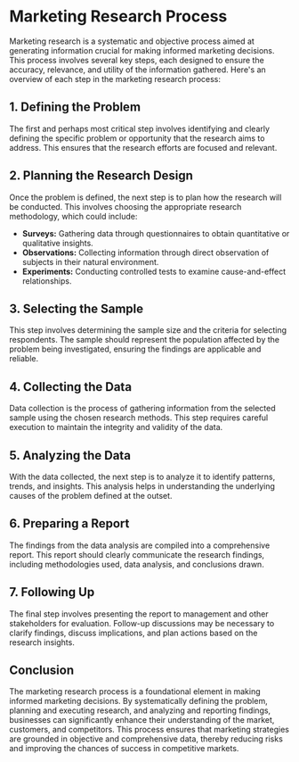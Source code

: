 # Marketing Research Process

Marketing research is a systematic and objective process aimed at generating information crucial for making informed marketing decisions. This process involves several key steps, each designed to ensure the accuracy, relevance, and utility of the information gathered. Here's an overview of each step in the marketing research process:

## 1. Defining the Problem

The first and perhaps most critical step involves identifying and clearly defining the specific problem or opportunity that the research aims to address. This ensures that the research efforts are focused and relevant.

## 2. Planning the Research Design

Once the problem is defined, the next step is to plan how the research will be conducted. This involves choosing the appropriate research methodology, which could include:

- **Surveys:** Gathering data through questionnaires to obtain quantitative or qualitative insights.
- **Observations:** Collecting information through direct observation of subjects in their natural environment.
- **Experiments:** Conducting controlled tests to examine cause-and-effect relationships.

## 3. Selecting the Sample

This step involves determining the sample size and the criteria for selecting respondents. The sample should represent the population affected by the problem being investigated, ensuring the findings are applicable and reliable.

## 4. Collecting the Data

Data collection is the process of gathering information from the selected sample using the chosen research methods. This step requires careful execution to maintain the integrity and validity of the data.

## 5. Analyzing the Data

With the data collected, the next step is to analyze it to identify patterns, trends, and insights. This analysis helps in understanding the underlying causes of the problem defined at the outset.

## 6. Preparing a Report

The findings from the data analysis are compiled into a comprehensive report. This report should clearly communicate the research findings, including methodologies used, data analysis, and conclusions drawn.

## 7. Following Up

The final step involves presenting the report to management and other stakeholders for evaluation. Follow-up discussions may be necessary to clarify findings, discuss implications, and plan actions based on the research insights.

## Conclusion

The marketing research process is a foundational element in making informed marketing decisions. By systematically defining the problem, planning and executing research, and analyzing and reporting findings, businesses can significantly enhance their understanding of the market, customers, and competitors. This process ensures that marketing strategies are grounded in objective and comprehensive data, thereby reducing risks and improving the chances of success in competitive markets.

